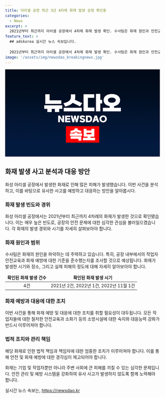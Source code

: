 ```yaml
---
title: 아리셀 공장 최근 3년 4차례 화재 발생 공정 확인중
categories:
  - News
excerpt: >
  2021년부터 최근까지 아리셀 공장에서 4차례 화재 발생 확인. 수사팀은 화재 원인과 안전교육 등을 조사 중. 지난달 화재 사고로 23명 사망, 8명 다쳐. 3년간 4차례 화재로 안전문제 논란. 수사팀은 리튬 배터리 공정 과정과 안전수칙 이행 여부 등을 파악 중. 아리셀 측 관계자들과 외주업체 관계자 등 69명 조사될 예정.
feature_text: >
  ## adskorea 실시간 뉴스 속보입니다.

  2021년부터 최근까지 아리셀 공장에서 4차례 화재 발생 확인. 수사팀은 화재 원인과 안전교육 등을 조사 중. 지난달 화재 사고로 23명 사망, 8명 다쳐. 3년간 4차례 화재로 안전문제 논란. 수사팀은 리튬 배터리 공정 과정과 안전수칙 이행 여부 등을 파악 중. 아리셀 측 관계자들과 외주업체 관계자 등 69명 조사될 예정.
image: '/assets/img/newsdao_breakingnews.jpg'
---
```


<p><img src="/assets/img/newsdao_breakingnews.jpg" alt="adskorea 속보" /></p>

<h2 data-ke-size="size26">화재 발생 사고 분석과 대응 방안</h2>

<p data-ke-size="size16">화성 아리셀 공장에서 발생한 화재로 인해 많은 피해가 발생했습니다. 이번 사건을 분석하고, 이를 바탕으로 유사한 사고를 예방하고 대응하는 방안을 알아봅시다.</p>

<h3>화재 발생 빈도와 경위</h3>

<p data-ke-size="size16">화성 아리셀 공장에서는 2021년부터 최근까지 4차례의 화재가 발생한 것으로 확인됐습니다. 이는 매우 높은 빈도로, 공장의 안전 문제에 대한 심각한 관심을 불러일으켰습니다. 각 화재의 발생 경위와 시기를 자세히 살펴보아야 합니다.</p>

<h3>화재 원인과 범위</h3>

<p data-ke-size="size16">수사팀은 화재의 원인을 파악하는 데 주력하고 있습니다. 특히, 공장 내부에서의 작업자 안전교육과 화재 예방에 대한 기준을 준수했는지를 조사할 것으로 예상됩니다. 화재가 발생한 시기와 장소, 그리고 실제 피해의 정도에 대해 자세히 알아보아야 합니다. </p>

<table>
<thead>
<tr>
<td style="text-align: center; height: 17px;"><b>확인된 화재 발생 건수</b></td>
<td style="text-align: center; height: 17px;"><b>확인된 화재 발생 시기</b></td>
</tr>
</thead>
<tbody>
<tr>
<td style="text-align: center; height: 17px;">4건</td>
<td style="text-align: center; height: 17px;">2021년 2건, 2022년 1건, 2022년 11월 1건</td>
</tr>
</tbody>
</table>

<h3>화재 예방과 대응에 대한 조치</h3>

<p data-ke-size="size16">이번 사건을 통해 화재 예방 및 대응에 대한 조치를 취할 필요성이 대두됩니다. 모든 작업자들에 대한 철저한 안전교육과 소화기 등의 소방시설에 대한 숙지와 대응능력 강화가 반드시 이루어져야 합니다.</p>

<h3>법적 조치와 관리 책임</h3>

<p data-ke-size="size16">해당 화재로 인한 법적 책임과 책임자에 대한 엄중한 조치가 이루어져야 합니다. 이를 통해 안전 및 화재 예방에 대한 경각심이 제고되어야 합니다. </p>

<p data-ke-size="size16">화재는 기업 및 작업자뿐만 아니라 주변 사회에 큰 피해를 끼칠 수 있는 심각한 문제입니다. 안전 관리 및 예방 시스템을 강화하여 유사 사고가 발생하지 않도록 함께 노력해야 합니다.</p>
실시간 뉴스 속보는, <a href="https://newsdao.kr" rel="dofollow">https://newsdao.kr</a>


